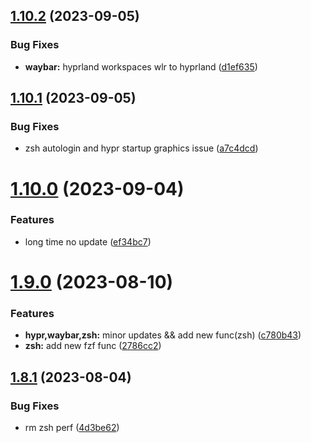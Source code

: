 ## [1.10.2](https://github.com/aayushrathor/dotfiles/compare/v1.10.1...v1.10.2) (2023-09-05)


### Bug Fixes

* **waybar:** hyprland workspaces wlr to hyprland ([d1ef635](https://github.com/aayushrathor/dotfiles/commit/d1ef6350c966663cb486b40309f9a150a78f17ab))



## [1.10.1](https://github.com/aayushrathor/dotfiles/compare/v1.10.0...v1.10.1) (2023-09-05)


### Bug Fixes

* zsh autologin and hypr startup graphics issue ([a7c4dcd](https://github.com/aayushrathor/dotfiles/commit/a7c4dcd6537ede0263cb8e19720cf20fb89b2ff1))



# [1.10.0](https://github.com/aayushrathor/dotfiles/compare/v1.9.0...v1.10.0) (2023-09-04)


### Features

* long time no update ([ef34bc7](https://github.com/aayushrathor/dotfiles/commit/ef34bc724a604fd5f5b043fffdb794cadbf196b0))



# [1.9.0](https://github.com/aayushrathor/dotfiles/compare/v1.8.1...v1.9.0) (2023-08-10)


### Features

* **hypr,waybar,zsh:** minor updates && add new func(zsh) ([c780b43](https://github.com/aayushrathor/dotfiles/commit/c780b43d000be67939b78158d319aa769b52bda8))
* **zsh:** add new fzf func ([2786cc2](https://github.com/aayushrathor/dotfiles/commit/2786cc2641d8b5c941eaf041d16d4c48d6288b73))



## [1.8.1](https://github.com/aayushrathor/dotfiles/compare/v1.8.0...v1.8.1) (2023-08-04)


### Bug Fixes

* rm zsh perf ([4d3be62](https://github.com/aayushrathor/dotfiles/commit/4d3be625a7650bd5b874f9de709e8921f08fb017))



